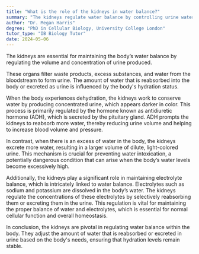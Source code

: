 ```yaml
---
title: "What is the role of the kidneys in water balance?"
summary: "The kidneys regulate water balance by controlling urine water excretion, ensuring the body maintains optimal hydration levels."
author: "Dr. Megan Harris"
degree: "PhD in Cellular Biology, University College London"
tutor_type: "IB Biology Tutor"
date: 2024-05-06
---
```


The kidneys are essential for maintaining the body’s water balance by regulating the volume and concentration of urine produced.

These organs filter waste products, excess substances, and water from the bloodstream to form urine. The amount of water that is reabsorbed into the body or excreted as urine is influenced by the body's hydration status.

When the body experiences dehydration, the kidneys work to conserve water by producing concentrated urine, which appears darker in color. This process is primarily regulated by the hormone known as antidiuretic hormone (ADH), which is secreted by the pituitary gland. ADH prompts the kidneys to reabsorb more water, thereby reducing urine volume and helping to increase blood volume and pressure.

In contrast, when there is an excess of water in the body, the kidneys excrete more water, resulting in a larger volume of dilute, light-colored urine. This mechanism is crucial for preventing water intoxication, a potentially dangerous condition that can arise when the body’s water levels become excessively high.

Additionally, the kidneys play a significant role in maintaining electrolyte balance, which is intricately linked to water balance. Electrolytes such as sodium and potassium are dissolved in the body’s water. The kidneys regulate the concentrations of these electrolytes by selectively reabsorbing them or excreting them in the urine. This regulation is vital for maintaining the proper balance of water and electrolytes, which is essential for normal cellular function and overall homeostasis.

In conclusion, the kidneys are pivotal in regulating water balance within the body. They adjust the amount of water that is reabsorbed or excreted in urine based on the body's needs, ensuring that hydration levels remain stable.
    